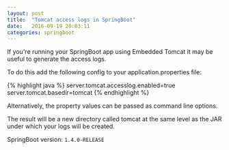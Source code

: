 ```yaml
---
layout: post
title:  "Tomcat access logs in SpringBoot"
date:   2016-09-19 20:03:11
categories: springboot
---
```


If you're running your SpringBoot app using Embedded Tomcat it may be useful to generate the access logs.

To do this add the following config to your application.properties file:

{% highlight java %}
server.tomcat.accesslog.enabled=true
server.tomcat.basedir=tomcat
{% endhighlight %}

Alternatively, the property values can be passed as command line options.

The result will be a new directory called tomcat at the same level as the JAR under which your logs will be created.

SpringBoot version: `1.4.0-RELEASE`
